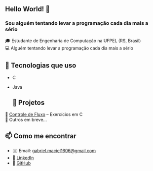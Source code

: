 ## Hello World! 👋
### Sou alguém tentando levar a programação cada dia mais a sério

🎓 Estudante de Engenharia de Computação na UFPEL (RS, Brasil)  
💻 Alguém tentando levar a programação cada dia mais a sério

## 🚀 Tecnologias que uso
- C
- Java

  ## 📌 Projetos
🔹 [Controle de Fluxo](https://github.com/gabrielDeSouzaMaciel/Controle-de-fluxo) – Exercícios em C  
🔹 Outros em breve...

## 📫 Como me encontrar
- ✉️ Email: gabriel.maciel1606@gmail.com  
- 🔗 [LinkedIn](https://linkedin.com/in/gabriel-de-souza-maciel)  
- 🐙 [GitHub](https://github.com/gabrielDeSouzaMaciel)

